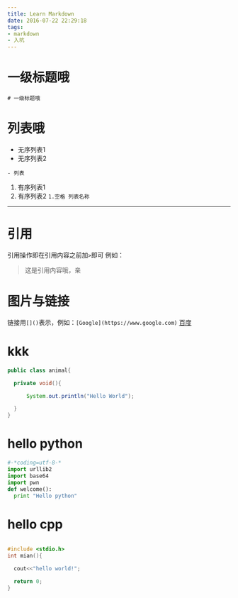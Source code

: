 ```yaml
---
title: Learn Markdown
date: 2016-07-22 22:29:18
tags:
- markdown
- 入坑
---
```

# 一级标题哦
`# 一级标题哦`
<!-- more -->
# 列表哦
- 无序列表1
- 无序列表2

`- 列表`
  1. 有序列表1
  2. 有序列表2
`1.空格 列表名称`
***
# 引用
引用操作即在引用内容之前加`>`即可
例如：
> 这是引用内容哦，亲

# 图片与链接
链接用`[]()`表示，例如：`[Google](https://www.google.com)`
[百度](https://www.baidu.com)

# kkk
``` java
public class animal{

  private void(){

      System.out.println("Hello World");

  }
}

  ```
# hello python

``` python
#-*coding=utf-8-*
import urllib2
import base64
import pwn
def welcome():
  print "Hello python"

```
# hello cpp
``` cpp

#include <stdio.h>
int mian(){

  cout<<"hello world!";

  return 0;
}  
 ```
